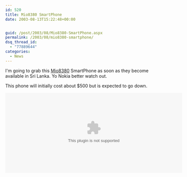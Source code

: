 ```yaml
---
id: 520
title: Mio8380 SmartPhone
date: 2003-08-13T15:22:48+00:00


guid: /post/2003/08/Mio8380-SmartPhone.aspx
permalink: /2003/08/mio8380-smartphone/
dsq_thread_id:
  - "77889644"
categories:
  - News
---
```

<body xmlns="http://www.w3.org/1999/xhtml">
    <p>
        I'm going to grab this <a href="http://65.115.69.88/mio/products_mio8380.asp">Mio8380</a> SmartPhone
        as soon as they become available in Sri Lanka. Yo Nokia better watch out. 
    </p>
    <p>
        This phone will initially cost about $500 but is expected to go down. 
    </p>
    <p>
        <embed src="http://65.115.69.88/mio/show.swf" width="560" height="254" type="application/octet-stream"> 
        </embed>
    </p>
</body>